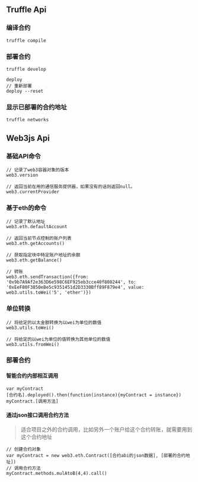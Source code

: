 ## Truffle Api
### 编译合约
```
truffle compile
```
### 部署合约
```
truffle develop

deploy
// 重新部署
deploy --reset 
```

### 显示已部署的合约地址
```
truffle networks
```

## Web3js Api
### 基础API命令
```
// 记录了web3容器对象的版本
web3.version

// 返回当前在用的通信服务提供器，如果没有的话则返回null。
web3.currentProvider
```

### 基于eth的命令
```
// 记录了默认地址
web3.eth.defaultAccount

// 返回当前节点控制的账户列表
web3.eth.getAccounts()

// 获取指定块中特定账户地址的余额
web3.eth.getBalance()

// 转账
web3.eth.sendTransaction({from: '0x9b7A9Af2e363D6e598C6EF925eb3cce40f808244', to: '0xEeF80F3850eBe5c9351451d2D3330Bff89F879e4', value: web3.utils.toWei('5', 'ether')})
```

### 单位转换
```
// 将给定的以太金额转换为以wei为单位的数值
web3.utils.toWei()

// 将给定的以wei为单位的值转换为其他单位的数值
web3.utils.fromWei()

```

### 部署合约
#### 智能合约内部相互调用
```
var myContract
[合约名].deployed().then(function(instance){myContract = instance})
myContract.[调用方法]
```
#### 通过json接口调用合约方法
> 适合项目之外的合约调用，比如另外一个账户给这个合约转账，就需要用到这个合约地址
```
// 创建合约对象
var myContract = new web3.eth.Contract([合约abi的json数据], [部署的合约地址])
// 调用合约方法
myContract.methods.mulAtoB(4,4).call()
```